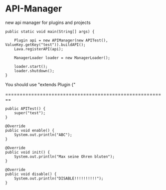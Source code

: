 # API-Manager
new api manager for plugins and projects


    public static void main(String[] args) {

        Plugin api = new APIManager(new APITest(), ValueKey.getKey("test")).buildAPI();
        Lava.registerAPI(api);

        ManagerLoader loader = new ManagerLoader();

        loader.start();
        loader.shutdown();
    }

You should use "extends Plugin {"

========================================================

    public APITest() {
        super("test");
    }

    @Override
    public void enable() {
        System.out.println("ABC");
    }

    @Override
    public void init() {
        System.out.println("Max seine Ohren bluten");
    }

    @Override
    public void disable() {
        System.out.println("DISABLE!!!!!!!!!!");
    }

